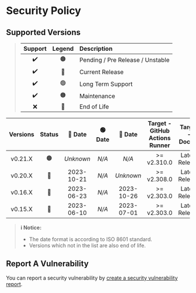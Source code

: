 # Security Policy

## Supported Versions

> | **Support** | **Legend** | **Description** |
> |:-:|:-:|:--|
> | ✔️ | 🟤 | Pending / Pre Release / Unstable |
> | ✔️ | 🔵 | Current Release |
> | ✔️ | 🟢 | Long Term Support |
> | ✔️ | 🟠 | Maintenance |
> | ❌ | 🔴 | End of Life |

| **Versions** | **Status** | **🔵 Date** | **🟢 Date** | **🔴 Date** | **Target - GitHub Actions Runner** | **Target - Docker** |
|:-:|:-:|:-:|:-:|:-:|:-:|:-:|
| v0.21.X | 🟤 | *Unknown* | *N/A* | *N/A* | >= v2.310.0 | Latest Release |
| v0.20.X | 🔵 | 2023-10-21 | *N/A* | *Unknown* | >= v2.308.0 | Latest Release |
| v0.16.X | 🔴 | 2023-06-23 | *N/A* | 2023-10-26 | >= v2.303.0 | Latest Release |
| v0.15.X | 🔴 | 2023-06-10 | *N/A* | 2023-07-01 | >= v2.303.0 | Latest Release |

> **ℹ️ Notice:**
>
> - The date format is according to ISO 8601 standard.
> - Versions which not in the list are also end of life.

## Report A Vulnerability

You can report a security vulnerability by [create a security vulnerability report](https://github.com/hugoalh/hugoalh/blob/main/universal-guide/contributing.md#create-a-security-vulnerability-report).
